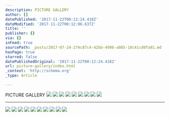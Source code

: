 ```yaml
---
description: PICTURE GALLERY
author: []
datePublished: '2017-11-22T00:12:24.418Z'
dateModified: '2017-11-22T00:12:06.637Z'
title: ''
publisher: {}
via: {}
inFeed: true
sourcePath: _posts/2017-07-24-274c87c4-42bb-4998-a085-18c41cd0fa91.md
hasPage: true
starred: false
datePublishedOriginal: '2017-11-22T00:12:24.418Z'
url: picture-gallery/index.html
_context: 'http://schema.org'
_type: Article

---
```

PICTURE GALLERY
![](https://the-grid-user-content.s3-us-west-2.amazonaws.com/dbbf28ca-95aa-475b-aba5-6ed5a8595ffa.jpg)
![](https://the-grid-user-content.s3-us-west-2.amazonaws.com/142c7575-0812-4b66-a344-36d78eec4f84.jpg)
![](https://the-grid-user-content.s3-us-west-2.amazonaws.com/6e6689c5-77cb-4b2c-b993-810210754b77.jpg)
![](https://the-grid-user-content.s3-us-west-2.amazonaws.com/2c54899e-ef4c-46b9-8506-02a0f942de3c.jpg)
![](https://the-grid-user-content.s3-us-west-2.amazonaws.com/a5d9be3a-0e6c-4d57-9b40-a65dc09fa115.jpg)
![](https://imgflo.herokuapp.com/graph/2b2431f8e7ba7b0/da9f7492b4a05e64b6c81af6b7564874/croprotate.jpg?cropheight=3264&cropwidth=2448&degrees=-90&input=https%3A%2F%2Fthe-grid-user-content.s3-us-west-2.amazonaws.com%2F50e49212-7444-4ffb-91c1-4863304b9ddd.jpg&x=0&y=0)
![](https://the-grid-user-content.s3-us-west-2.amazonaws.com/c1a36031-fe86-4058-ae5f-e06a7281e784.jpg)
![](https://the-grid-user-content.s3-us-west-2.amazonaws.com/4db71d2e-b4b9-4777-a9e1-6244c271e1be.jpg)
![](https://the-grid-user-content.s3-us-west-2.amazonaws.com/e28e0b3d-f9a8-406e-9d92-bc4a981a1308.png)

---

![](https://the-grid-user-content.s3-us-west-2.amazonaws.com/3d1f78b1-5f76-47b0-95cc-ef742b53255c.jpg)
![](https://the-grid-user-content.s3-us-west-2.amazonaws.com/281b1eba-7fdc-4d3a-b631-c70321395c74.jpg)
![](https://the-grid-user-content.s3-us-west-2.amazonaws.com/19e55a25-795e-4212-974b-a27e9e72e88a.jpg)
![](https://s3-us-west-2.amazonaws.com/the-grid-img/p/036134b0f38bcd772c16171121e9fcb7cd9b1534.jpg)
![](https://the-grid-user-content.s3-us-west-2.amazonaws.com/8f4bda30-3675-4548-838f-10a9198e5a6f.jpg)
![](https://the-grid-user-content.s3-us-west-2.amazonaws.com/0a9a6521-6891-4d43-b517-822f91e4e154.jpg)
![](https://s3-us-west-2.amazonaws.com/the-grid-img/p/1a8a034f6ea4d08b63d6fd3e575f5614fdceea7c.jpg)
![](https://the-grid-user-content.s3-us-west-2.amazonaws.com/6e0bc7f3-7e7b-4065-86c1-abb0fe741943.jpg)
![](https://the-grid-user-content.s3-us-west-2.amazonaws.com/da22a0ca-0d21-4556-b2e0-a83b08a9d5cf.jpg)
![](https://the-grid-user-content.s3-us-west-2.amazonaws.com/29fc9940-037a-4a1d-8ec9-fb34cb332757.jpg)
